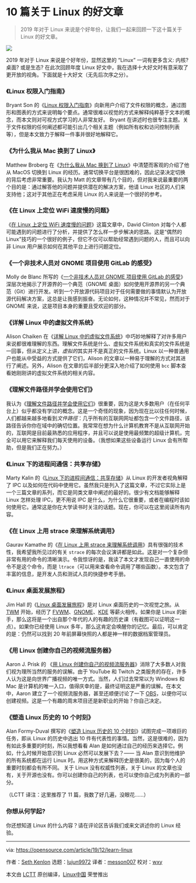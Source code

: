 [#]: collector: "lujun9972"
[#]: translator: "messon007"
[#]: reviewer: "wxy"
[#]: publisher: " "
[#]: url: " "
[#]: subject: "10 articles to learn Linux your way"
[#]: via: "https://opensource.com/article/19/12/learn-linux"
[#]: author: "Seth Kenlon https://opensource.com/users/seth"

10 篇关于 Linux 的好文章
=======

> 2019 年对于 Linux 来说是个好年份，让我们一起来回顾一下这十篇关于 Linux 的好文章。

![](https://img.linux.net.cn/data/attachment/album/202003/25/115447rrjfuufccumf0oz6.jpg)

2019 年对于 Linux 来说是个好年份，显然这里的 “Linux” 一词有更多含义: 内核? 桌面? 或是生态? 在此次回顾年度 Linux 好文中，我在选择十大好文时有意采取了更开放的视角。下面就是十大好文（无先后次序之分）。

### 《Linux 权限入门指南》

Bryant Son 的《[Linux 权限入门指南][2]》向新用户介绍了文件权限的概念，通过图形和图表的方式来说明每个要点。通常很难以视觉的方式来解释纯粹基于文本的概念，而本文则对可视方式学习的人非常友好。 Bryant 在讲述时也很专注主题。关于文件权限的任何阐述都可能引出几个相关主题（例如所有权和访问控制列表等），但是本文致力于解释一件事并很好地解释它。

### 《为什么我从 Mac 换到了 Linux》

Matthew Broberg 在《[为什么我从 Mac 换到了 Linux][3]》中清楚而客观的介绍了他从 MacOS 切换到 Linux 的经历。通常切换平台是很困难的，因此记录决定切换的背后考虑非常重要。我认为 Matt 的文章带有几个目的，但对我来说最重要的两个目的是：通过解答他的问题并提供潜在的解决方案，他请 Linux 社区的人们来支持他；这对于其他正在考虑采用 Linux 的人来说是一个很好的参考。

### 《在 Linux 上定位 WiFi 速度慢的问题》

《[在 Linux 上定位 WiFi 速度慢的问题][4]》这篇文章中，David Clinton 对每个人都可能遇到的问题进行了分析，并提供了怎么样一步步解决的思路。这是“偶然的 Linux”技巧的一个很好的例子，但它不仅可以帮助经常遇到问题的人，而且可以向非 Linux 用户展示如何在其他平台上进行问题定位。

### 《一个非技术人员对 GNOME 项目使用 GitLab 的感受》

Molly de Blanc 所写的《[一个非技术人员对 GNOME 项目使用 GitLab 的感受][5]》深层次地揭示了开源界的一个典范（GNOME 桌面）如何使用开源界的另一个典范（Git）进行开发。听到一个开放源代码项目对于任何需要做的事情默认为开放源代码解决方案，这总是让我感到振奋。无论如何，这种情况并不常见，然而对于 GNOME 来说，这是项目本身的重要且受欢迎的部分。

### 《详解 Linux 中的虚拟文件系统》

Alison Chaiken 在《[详解 Linux 中的虚拟文件系统][6]》中巧妙地解释了对许多用户来说都很难理解的东西。理解文件系统是什么、虚拟文件系统和真实的文件系统是一回事，但从定义上讲，*虚拟的*其实并不是真正的文件系统。Linux 以一种普通用户也能从中受益的方式提供了它们，Alison 的文章以一种易于理解的方式对其进行了阐述。另外，Alison 在文章的后半部分更深入地介绍了如何使用 `bcc` 脚本查看她刚刚讲的虚拟文件系统的相关内容。

### 《理解文件路径并学会使用它们》

我认为《[理解文件路径并学会使用它们][7]》很重要，因为这是大多数用户（在任何平台上）似乎都没有学过的概念。这是一个奇怪的现象，因为现在比以往任何时候，人们都越来越多地看到*文件路徑*：几乎所有的互联网网址都包含一个文件路径，该路径告诉你你在域中的确切位置。我常常在想为什么计算机教育不是从互联网开始的，互联网是目前最熟悉的应用程序，并且可以说是使用最频繁的超级计算机，完全可以用它来解释我们每天使用的设备。（我想如果这些设备运行 Linux 会有所帮助，但是我们正在努力。）

### 《Linux 下的进程间通信：共享存储》

Marty Kalin 的《[Linux 下的进程间通信：共享存储][8]》从 Linux 的开发者视角解释了 IPC 以及如何在代码中使用它。虽然我只是列入了这篇文章，不过它实际上是一个三篇文章的系列，而它是同类文章中阐述的最好的。很少有文档能够解释 Linux 怎样处理 IPC，更不用说 IPC 是什么，为什么它很重要，或者在编程时该如何使用它。通常这是你在大学读书时关注的话题。现在，你可以在这里阅读所有内容。

### 《在 Linux 上用 strace 来理解系统调用》

Gaurav Kamathe 的《[在 Linux 上用 strace 来理解系统调用][9]》具有很强的技术性，我希望我所见过的有关 `strace` 的每次会议演讲都是如此。这是对一个复杂但非常有用的命令的清晰演示。令我惊讶的是，我读了本文才发现自己一直使用的命令不是这个命令，而是 `ltrace`（可以用来查看命令调用了哪些函数）。本文包含了丰富的信息，是开发人员和测试人员的快捷参考手册。

### 《Linux 桌面发展旅程》

Jim Hall 的《[Linux 桌面发展旅程][10]》是对 Linux 桌面历史的一次视觉之旅。从 [TWM][11] 开始，经历了 [FVWM][12]、[GNOME][13]、[KDE][14] 等薪火相传。如果你是 Linux 的新手，那么这将是一个出自那个年代的人的有趣的历史课（有截图可以证明这一点）。如果你已经使用 Linux 多年，那么这肯定会唤醒你的记忆。最后，可以肯定的是：仍然可以找到 20 年前屏幕快照的人都是神一样的数据档案管理员。

### 《用 Linux 创建你自己的视频流服务器》

Aaron J. Prisk 的 《[用 Linux 创建你自己的视频流服务器][15]》消除了大多数人对我们视为理所当然的服务的误解。由于 YouTube 和 Twitch 之类服务的存在，许多人认为这是向世界广播视频的唯一方式。当然，人们过去常常以为 Windows 和 Mac 是计算机的唯一入口，值得庆幸的是，最终证明这是严重的误解。在本文中，Aaron 建立了一个视频流服务器，甚至还顺便讨论了一下 [OBS][16]，以便你可以创建视频。这是一个有趣的周末项目还是新职业的开始？你自己决定。

### 《塑造 Linux 历史的 10 个时刻》

Alan Formy-Duval 撰写的《[塑造 Linux 历史的 10 个时刻][17]》试图完成一项艰巨的任务，即从 Linux 的历史中选出 10 件有代表性的事情。当然，这是很难的，因为有如此多重要的时刻，所以我想看看 Alan 是如何通过自己的经历来选择它。例如，什么时候开始意识到 Linux 必然可以发展下去？—— 当 Alan 意识到他维护的所有系统都在运行 Linux 时。用这种方式来解释历史是很美的，因为每个人的重要时刻都会有所不同。 关于 Linux 没有权威性列表，关于 Linux 的文章也没有，关于开源也没有。你可以创建你自己的列表，也可以使你自己成为列表的一部分。

（LCTT 译注：这里推荐了 11 篇，我数了好几遍，没眼花……）

### 你想从何学起?

你还想知道 Linux 的什么内容？请在评论区告诉我们或来文讲述你的 Linux 经验。

--------------------------------------------------------------------------------

via: https://opensource.com/article/19/12/learn-linux

作者：[Seth Kenlon][a]
选题：[lujun9972][b]
译者：[messon007](https://github.com/messon007)
校对：[wxy](https://github.com/wxy)

本文由 [LCTT](https://github.com/LCTT/TranslateProject) 原创编译，[Linux中国](https://linux.cn/) 荣誉推出

[a]: https://opensource.com/users/seth
[b]: https://github.com/lujun9972
[1]: https://opensource.com/sites/default/files/styles/image-full-size/public/lead-images/OSDC_Penguin_Image_520x292_12324207_0714_mm_v1a.png?itok=p7cWyQv9 "Penguins gathered together in the Artic"
[2]: https://linux.cn/article-11056-1.html
[3]: https://linux.cn/article-11586-1.html
[4]: http://opensource.com/article/19/4/troubleshooting-wifi-linux
[5]: https://linux.cn/article-11806-1.html
[6]: https://linux.cn/article-10884-1.html
[7]: https://opensource.com/article/19/8/understanding-file-paths-linux
[8]: https://linux.cn/article-10826-1.html
[9]: https://linux.cn/article-11545-1.html
[10]: https://opensource.com/article/19/8/how-linux-desktop-grown
[11]: https://github.com/freedesktop/twm
[12]: http://www.fvwm.org/
[13]: http://gnome.org
[14]: http://kde.org
[15]: https://opensource.com/article/19/1/basic-live-video-streaming-server
[16]: https://opensource.com/life/15/12/real-time-linux-video-editing-with-obs-studio
[17]: https://opensource.com/article/19/4/top-moments-linux-history
[18]: https://opensource.com/how-submit-article
